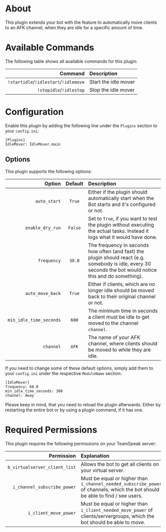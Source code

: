 # About

This plugin extends your bot with the feature to automatically move clients to an AFK channel, when they are idle for a specific amount of time.


# Available Commands

The following table shows all available commands for this plugin:

| Command | Description |
| ---:   | :--- |
| `!startidle`/`!idlestart`/`!idlemove` | Start the idle mover |
| `!stopidle`/`!idlestop` | Stop the idle mover |


# Configuration

Enable this plugin by adding the following line under the `Plugins` section to your `config.ini`:

```
[Plugins]
IdleMover: IdleMover.main
```

## Options

This plugin supports the following options:

| Option | Default | Description |
| ---: | :---: | :--- |
| `auto_start` | `True` | Either if the plugin should automatically start when the Bot starts and it's configured or not. |
| `enable_dry_run` | `False` | Set to `True`, if you want to test the plugin without executing the actual tasks. Instead it logs what it would have done. |
| `frequency` | `30.0` | The frequency in seconds how often (and fast) the plugin should react (e.g. somebody is idle, every 30 seconds the bot would notice this and do something). |
| `auto_move_back` | `True` | Either if clients, which are no longer idle should be moved back to their original channel or not. |
| `min_idle_time_seconds` | `600` | The minimum time in seconds a client must be idle to get moved to the channel `channel`. |
| `channel` | `AFK` | The name of your AFK channel, where clients should be moved to while they are idle. |

If you need to change some of these default options, simply add them to your `config.ini` under the respective `ModuleName` section:

```
[IdleMover]
frequency: 60.0
min_idle_time_seconds: 300
channel: Away
```

Please keep in mind, that you need to reload the plugin afterwards. Either by restarting the entire bot or by using a plugin command, if it has one.


# Required Permissions

This plugin requires the following permissions on your TeamSpeak server:

| Permission | Explanation |
| ---: | :--- |
| `b_virtualserver_client_list` | Allows the bot to get all clients on your virtual server. |
| `i_channel_subscribe_power` | Must be equal or higher than `i_channel_needed_subscribe_power` of channels, which the bot should be able to find / see users. |
| `i_client_move_power` | Must be equal or higher than `i_client_needed_move_power` of clients/servergroups, which the bot should be able to move. |
